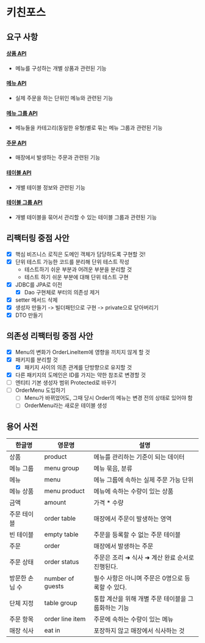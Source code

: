 # 키친포스

## 요구 사항
#### [상품 API](./docs/ProductApi.md)
- 메뉴를 구성하는 개별 상품과 관련된 기능

#### [메뉴 API](./docs/MenuApi.md)
- 실제 주문을 하는 단위인 메뉴와 관련된 기능

#### [메뉴 그룹 API](./docs/MenuGroupApi.md)
- 메뉴들을 카테고리(동일한 유형)별로 묶는 메뉴 그룹과 관련된 기능

#### [주문 API](./docs/OrderApi.md)
- 매장에서 발생하는 주문과 관련된 기능

#### [테이블 API](./docs/TableApi.md)
- 개별 테이블 정보와 관련된 기능

#### [테이블 그룹 API](./docs/TableGroupApi.md)
- 개별 테이블을 묶어서 관리할 수 있는 테이블 그룹과 관련된 기능

## 리팩터링 중점 사안
- [x] 핵심 비즈니스 로직은 도메인 객체가 담당하도록 구현할 것!
- [x] 단위 테스트 가능한 코드를 분리해 단위 테스트 작성
    - 테스트하기 쉬운 부분과 어려운 부분을 분리할 것
    - 테스트 하기 쉬운 부분에 대해 단위 테스트 구현
- [x] JDBC를 JPA로 이전
    - [x] Dao 구현체로 부터의 의존성 제거
- [x] setter 메서드 삭제
- [x] 생성자 만들기 -> 빌더패턴으로 구현 -> private으로 닫아버리기
- [x] DTO 만들기

## 의존성 리팩터링 중점 사안
- [x] Menu의 변화가 OrderLineItem에 영향을 끼치지 않게 할 것
- [x] 패키지를 분리할 것
    - [x] 패키지 사이의 의존 관계를 단방향으로 유지할 것
- [x] 다른 패키지의 도메인은 ID를 가지는 약한 참조로 변경할 것
- [ ] 엔티티 기본 생성자 범위 Protected로 바꾸기
- [ ] OrderMenu 도입하기
    - [ ] Menu가 바뀌었어도, 그때 당시 Order의 메뉴는 변경 전의 상태로 있어야 함
    - [ ] OrderMenu라는 새로운 테이블 생성

## 용어 사전

| 한글명 | 영문명 | 설명 |
| --- | --- | --- |
| 상품 | product | 메뉴를 관리하는 기준이 되는 데이터 |
| 메뉴 그룹 | menu group | 메뉴 묶음, 분류 |
| 메뉴 | menu | 메뉴 그룹에 속하는 실제 주문 가능 단위 |
| 메뉴 상품 | menu product | 메뉴에 속하는 수량이 있는 상품 |
| 금액 | amount | 가격 * 수량 |
| 주문 테이블 | order table | 매장에서 주문이 발생하는 영역 |
| 빈 테이블 | empty table | 주문을 등록할 수 없는 주문 테이블 |
| 주문 | order | 매장에서 발생하는 주문 |
| 주문 상태 | order status | 주문은 조리 ➜ 식사 ➜ 계산 완료 순서로 진행된다. |
| 방문한 손님 수 | number of guests | 필수 사항은 아니며 주문은 0명으로 등록할 수 있다. |
| 단체 지정 | table group | 통합 계산을 위해 개별 주문 테이블을 그룹화하는 기능 |
| 주문 항목 | order line item | 주문에 속하는 수량이 있는 메뉴 |
| 매장 식사 | eat in | 포장하지 않고 매장에서 식사하는 것 |
